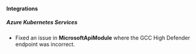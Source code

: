 
#### Integrations

##### Azure Kubernetes Services

- Fixed an issue in **MicrosoftApiModule** where the GCC High Defender endpoint was incorrect.
